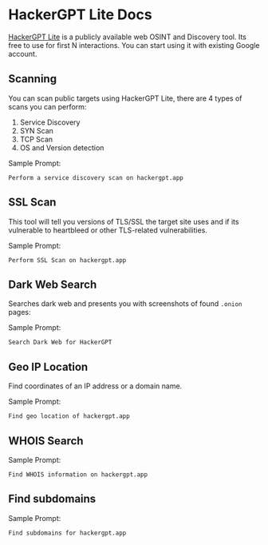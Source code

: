 # HackerGPT Lite Docs

<a href="https://hackergpt.app/" target="_blank">HackerGPT Lite</a> is a publicly available web OSINT and Discovery tool. Its free to use for first N interactions. You can start using it with existing Google account.

## Scanning

You can scan public targets using HackerGPT Lite, there are 4 types of scans you can perform:

1. Service Discovery
2. SYN Scan
3. TCP Scan
4. OS and Version detection

Sample Prompt:

```
Perform a service discovery scan on hackergpt.app
```

## SSL Scan

This tool will tell you versions of TLS/SSL the target site uses and if its vulnerable to heartbleed or other TLS-related vulnerabilities.

Sample Prompt:

```
Perform SSL Scan on hackergpt.app
```

## Dark Web Search

Searches dark web and presents you with screenshots of found `.onion` pages:

Sample Prompt:

```
Search Dark Web for HackerGPT
```

## Geo IP Location

Find coordinates of an IP address or a domain name.


Sample Prompt:

```
Find geo location of hackergpt.app
```

## WHOIS Search

Sample Prompt:

```
Find WHOIS information on hackergpt.app
```

## Find subdomains

Sample Prompt:

```
Find subdomains for hackergpt.app
```
